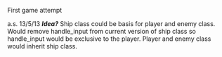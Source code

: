 First game attempt


a.s. 13/5/13 ***Idea?***
Ship class could be basis for player and enemy class. Would remove handle_input from current version of ship class so
handle_input would be exclusive to the player. Player and enemy class would inherit ship class.
